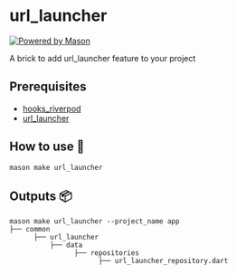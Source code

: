 # url_launcher

[![Powered by Mason](https://img.shields.io/endpoint?url=https%3A%2F%2Ftinyurl.com%2Fmason-badge)](https://github.com/felangel/mason)

A brick to add url_launcher feature to your project

## Prerequisites

- [hooks_riverpod](https://pub.dev/packages/hooks_riverpod)
- [url_launcher](https://pub.dev/packages/url_launcher)

## How to use 🚀

```
mason make url_launcher
```

## Outputs 📦

```
mason make url_launcher --project_name app
├── common
      ├── url_launcher
          ├── data
                ├── repositories
                      ├── url_launcher_repository.dart
```
